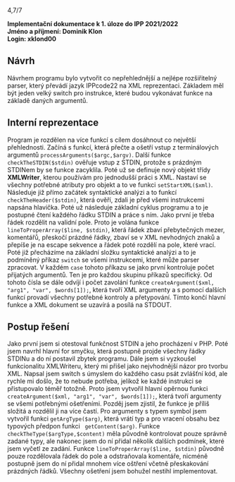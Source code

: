 4,7/7

**Implementační dokumentace k 1. úloze do IPP 2021/2022**\
**Jméno a příjmení: Dominik Klon**\
**Login: xklond00**

## Návrh

Návrhem programu bylo vytvořit co nepřehlednější a nejlépe rozšiřitelný parser, který převádí jazyk IPPcode22 na XML reprezentaci. Základem měl být jeden velký switch pro instrukce, které budou vykonávat funkce na základě daných argumentů. 

## Interní reprezentace

Program je rozdělen na více funkcí s cílem dosáhnout co největší přehlednosti.
Začíná s funkcí, která přečte a ošetří vstup z terminálových argumentů `processArguments($argc,$argv)`.
Další funkce `checkTheSTDIN($stdin)` ověřuje vstup z STDIN, protože s prázdným STDINem by se funkce zacyklila. 
Poté už se definuje nový objekt třídy **XMLWriter**, kterou používám pro jednodušší práci s XML. Nastaví se všechny potřebné atributy pro objekt a to ve funkci `setStartXML($xml)`. 
Následuje již přímo začátek syntaktické analýzi a to funkcí `checkTheHeader($stdin)`, která ověří, zdali je před všemi instrukcemi napsána hlavička.
Poté už následuje základní cyklus programu a to je postupné čtení každého řádku STDIN a práce s ním. 
Jako první je třeba řádek rozdělit na validní pole. Proto je volána funkce `lineToProperArray($line, $stdin)`, která řádek zbaví přebytečných mezer, komentářů, přeskočí prázdné řádky, zbaví se v XML nevhodných znaků a přepíše je na escape sekvence a řádek poté rozdělí na pole, které vrací. 
Poté již přecházíme na základní složku syntaktické analýzi a to je podmíněný příkaz `switch` se všemi instrukcemi, které může parser zpracovat. 
V každém `case` tohoto příkazu se jako první kontroluje počet přijatých argumentů. Ten je pro každou skupinu příkazů specifický. Od tohoto čísla se dále odvíjí i počet zavolání funkce `createArgument($xml, "arg1", "var", $words[1]);`, která tvoří XML argumenty a s pomocí dalších funkcí provadí všechny potřebné kontroly a přetypování. Tímto končí hlavní funkce a XML dokument se uzavírá a posílá na STDOUT.

##  Postup řešení
Jako první jsem si otestoval funkčnost STDIN a jeho procházení v PHP. Poté jsem navrhl hlavní for smyčku, která postupně projde všechny řádky STDINu a do ní postavil zbytek programu. Dále jsem si vyzkoušel funkcionalitu XMLWriteru, který mi přišel jako nejvhodnější názor pro tvorbu XML.
Napsal jsem switch s úmyslem do každého casu psát zvlášťní kód, ale rychle mi došlo, že to nebude potřeba, jelikož ke každé instrukci se přistupovalo téměř totožně. Proto jsem vytvořil hlavní opěrnou funkci `createArgument($xml, "arg1", "var", $words[1]);`, která tvoří argumenty se všemi potřebnými ošetřeními. Pozděj jsem zjistil, že funkce je příliš složitá a rozdělil ji na více častí. Pro argumenty s typem symbol jsem vytvořil funkci `getArgType($arg)`, která vrátí typ a pro vracení obsahu bez typových předpon funkci ` getContent($arg)`. Funkce `checkTheType($argType,$content)` měla původně kontrolovat pouze správně zadané typy, ale nakonec jsem do ní přidal několik dalších podmínek, které jsem vyčetl ze zadání. Funkce `lineToProperArray($line, $stdin)` původně pouze rozdělovala řádek do pole a odstraňovala komentáře, nicméně postupně jsem do ní přidal mnohem více oštření včetně přeskakování prázdných řádků. 
Všechny ošetření jsem bohužel nestihl implementovat.
